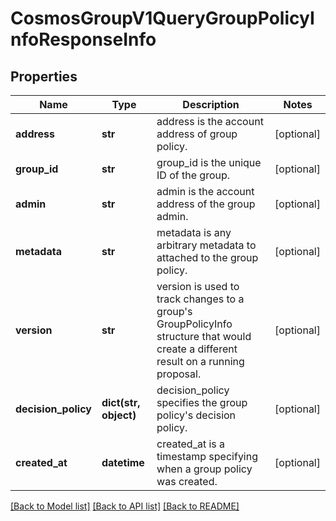 # CosmosGroupV1QueryGroupPolicyInfoResponseInfo

## Properties
Name | Type | Description | Notes
------------ | ------------- | ------------- | -------------
**address** | **str** | address is the account address of group policy. | [optional] 
**group_id** | **str** | group_id is the unique ID of the group. | [optional] 
**admin** | **str** | admin is the account address of the group admin. | [optional] 
**metadata** | **str** | metadata is any arbitrary metadata to attached to the group policy. | [optional] 
**version** | **str** | version is used to track changes to a group&#x27;s GroupPolicyInfo structure that would create a different result on a running proposal. | [optional] 
**decision_policy** | **dict(str, object)** | decision_policy specifies the group policy&#x27;s decision policy. | [optional] 
**created_at** | **datetime** | created_at is a timestamp specifying when a group policy was created. | [optional] 

[[Back to Model list]](../README.md#documentation-for-models) [[Back to API list]](../README.md#documentation-for-api-endpoints) [[Back to README]](../README.md)

